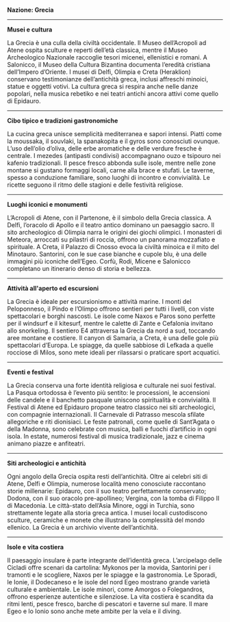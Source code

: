 **Nazione: Grecia**

---

**Musei e cultura**

La Grecia è una culla della civiltà occidentale. Il Museo dell’Acropoli ad Atene ospita sculture e reperti dell’età classica, mentre il Museo Archeologico Nazionale raccoglie tesori micenei, ellenistici e romani. A Salonicco, il Museo della Cultura Bizantina documenta l’eredità cristiana dell’Impero d’Oriente. I musei di Delfi, Olimpia e Creta (Heraklion) conservano testimonianze dell’antichità greca, inclusi affreschi minoici, statue e oggetti votivi. La cultura greca si respira anche nelle danze popolari, nella musica rebetiko e nei teatri antichi ancora attivi come quello di Epidauro.

---

**Cibo tipico e tradizioni gastronomiche**

La cucina greca unisce semplicità mediterranea e sapori intensi. Piatti come la moussaka, il souvlaki, la spanakopita e il gyros sono conosciuti ovunque. L’uso dell’olio d’oliva, delle erbe aromatiche e delle verdure fresche è centrale. I mezedes (antipasti condivisi) accompagnano ouzo e tsipouro nei kafenio tradizionali. Il pesce fresco abbonda sulle isole, mentre nelle zone montane si gustano formaggi locali, carne alla brace e stufati. Le taverne, spesso a conduzione familiare, sono luoghi di incontro e convivialità. Le ricette seguono il ritmo delle stagioni e delle festività religiose.

---

**Luoghi iconici e monumenti**

L’Acropoli di Atene, con il Partenone, è il simbolo della Grecia classica. A Delfi, l’oracolo di Apollo e il teatro antico dominano un paesaggio sacro. Il sito archeologico di Olimpia narra le origini dei giochi olimpici. I monasteri di Meteora, arroccati su pilastri di roccia, offrono un panorama mozzafiato e spirituale. A Creta, il Palazzo di Cnosso evoca la civiltà minoica e il mito del Minotauro. Santorini, con le sue case bianche e cupole blu, è una delle immagini più iconiche dell’Egeo. Corfù, Rodi, Micene e Salonicco completano un itinerario denso di storia e bellezza.

---

**Attività all'aperto ed escursioni**

La Grecia è ideale per escursionismo e attività marine. I monti del Peloponneso, il Pindo e l’Olimpo offrono sentieri per tutti i livelli, con viste spettacolari e borghi nascosti. Le isole come Naxos e Paros sono perfette per il windsurf e il kitesurf, mentre le calette di Zante e Cefalonia invitano allo snorkeling. Il sentiero E4 attraversa la Grecia da nord a sud, toccando aree montane e costiere. Il canyon di Samaria, a Creta, è una delle gole più spettacolari d’Europa. Le spiagge, da quelle sabbiose di Lefkada a quelle rocciose di Milos, sono mete ideali per rilassarsi o praticare sport acquatici.

---

**Eventi e festival**

La Grecia conserva una forte identità religiosa e culturale nei suoi festival. La Pasqua ortodossa è l’evento più sentito: le processioni, le accensioni delle candele e il banchetto pasquale uniscono spiritualità e convivialità. Il Festival di Atene ed Epidauro propone teatro classico nei siti archeologici, con compagnie internazionali. Il Carnevale di Patrasso mescola sfilate allegoriche e riti dionisiaci. Le feste patronali, come quelle di Sant’Agata o della Madonna, sono celebrate con musica, balli e fuochi d’artificio in ogni isola. In estate, numerosi festival di musica tradizionale, jazz e cinema animano piazze e anfiteatri.

---

**Siti archeologici e antichità**

Ogni angolo della Grecia ospita resti dell’antichità. Oltre ai celebri siti di Atene, Delfi e Olimpia, numerose località meno conosciute raccontano storie millenarie: Epidauro, con il suo teatro perfettamente conservato; Dodona, con il suo oracolo pre-apollineo; Vergina, con la tomba di Filippo II di Macedonia. Le città-stato dell’Asia Minore, oggi in Turchia, sono strettamente legate alla storia greca antica. I musei locali custodiscono sculture, ceramiche e monete che illustrano la complessità del mondo ellenico. La Grecia è un archivio vivente dell’antichità.

---

**Isole e vita costiera**

Il paesaggio insulare è parte integrante dell’identità greca. L’arcipelago delle Cicladi offre scenari da cartolina: Mykonos per la movida, Santorini per i tramonti e le scogliere, Naxos per le spiagge e la gastronomia. Le Sporadi, le Ionie, il Dodecaneso e le isole del nord Egeo mostrano grande varietà culturale e ambientale. Le isole minori, come Amorgos o Folegandros, offrono esperienze autentiche e silenziose. La vita costiera è scandita da ritmi lenti, pesce fresco, barche di pescatori e taverne sul mare. Il mare Egeo e lo Ionio sono anche mete ambite per la vela e il diving.

